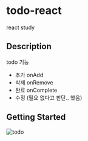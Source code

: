 # todo-react
react study
## Description
todo 기능
- 추가 onAdd
- 삭제 onRemove
- 완료 onComplete
- 수정 (필요 없다고 판단.. 했음)
  
## Getting Started
![todo](https://github.com/dmdeh/todo-react/assets/131264106/d33f9f0e-1a29-46e9-9069-02f04d480398)
